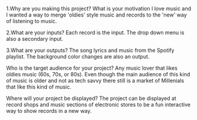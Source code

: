 1.Why are you making this project? What is your motivation
I love music and I wanted a way to merge 'oldies' style music and records to the 'new' way of listening to music.

2.What are your inputs?
Each record is the input. The drop down menu is also a secondary input.

3.What are your outputs?
The song lyrics and music from the Spotify playlist. The background color changes are also an output.

Who is the target audience for your project?
Any music lover that likes oldies music (60s, 70s, or 80s). Even though the main audience of this kind of music is older and not as tech savvy there still is a market of Millenials that like this kind of music.

Where will your project be displayed?
The project can be displayed at record shops and music sections of electronic stores to be a fun interactive way to show records in a new way.
